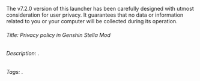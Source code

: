 The v7.2.0 version of this launcher has been carefully designed with utmost consideration for user privacy. It guarantees that no data or information related to you or your computer will be collected during its operation.


<!--------------- SEO --------------->
###### Title: Privacy policy in Genshin Stella Mod
###### Description: .
###### Tags: .